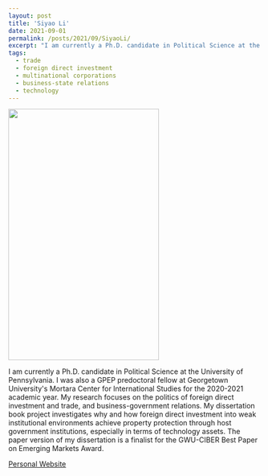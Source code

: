 ```yaml
---
layout: post
title: 'Siyao Li'
date: 2021-09-01
permalink: /posts/2021/09/SiyaoLi/
excerpt: "I am currently a Ph.D. candidate in Political Science at the University of Pennsylvania. I was also a GPEP predoctoral fellow at Georgetown University's Mortara Center for International Studies for the 2020-2021 academic year. My research focuses on the politics of foreign direct investment and trade, and business-government relations. My dissertation book project investigates why and how foreign direct investment into weak institutional environments achieve property protection through host government institutions, especially in terms of technology assets. The paper version of my dissertation is a finalist for the GWU-CIBER Best Paper on Emerging Markets Award."
tags:
  - trade
  - foreign direct investment 
  - multinational corporations
  - business-state relations
  - technology
---
```

<img src="https://gsipe-workshop.github.io/images/LI_SIYAO.jpg" width="300" height="500" />

I am currently a Ph.D. candidate in Political Science at the University of Pennsylvania. I was also a GPEP predoctoral fellow at Georgetown University's Mortara Center for International Studies for the 2020-2021 academic year. My research focuses on the politics of foreign direct investment and trade, and business-government relations. My dissertation book project investigates why and how foreign direct investment into weak institutional environments achieve property protection through host government institutions, especially in terms of technology assets. The paper version of my dissertation is a finalist for the GWU-CIBER Best Paper on Emerging Markets Award.


<a href= "www.siyao-li.com">Personal Website</a>
